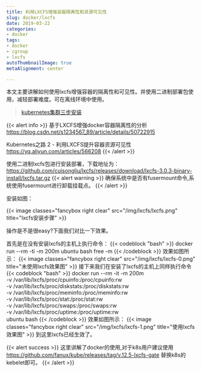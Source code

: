 ```yaml
---
title: 利用LXCFS增强容器隔离性和资源可见性
slug: docker/lxcfs
date: 2019-03-22
categories:
- docker
tags:
- docker
- cgroup
- lxcfs
autoThumbnailImage: true
metaAlignment: center

---
```

本文主要讲解如何使用lxcfs增强容器的隔离性和可见性。并使用二进制部署包使用，减轻部署难度。可在离线环境中使用。
<!--more-->

> [kubernetes集群三步安装](https://sealyun.com/pro/products/)

{{< alert info >}}
基于LXCFS增强docker容器隔离性的分析
https://blog.csdn.net/s1234567_89/article/details/50722915

Kubernetes之路 2 - 利用LXCFS提升容器资源可见性
https://yq.aliyun.com/articles/566208
{{< /alert >}}


使用二进制lxcfs包进行安装部署，下载地址为：
https://github.com/cuisongliu/lxcfs/releases/download/lxcfs-3.0.3-binary-install/lxcfs.tar.gz
{{< alert warning >}}
确保系统中是否有fusermount命令,系统使用fusermount进行卸载挂载点。
{{< /alert >}}

安装如图：

{{< image classes="fancybox right clear" src="/img/lxcfs/lxcfs.png"  title="lxcfs安装步骤" >}}

操作是不是很easy?下面我们对比一下效果。

首先是在没有安装lxcfs的主机上执行命令：
{{< codeblock  "bash" >}}
docker run --rm -ti  -m 200m ubuntu bash
free -m
{{< /codeblock >}}
效果如图所示：
{{< image classes="fancybox right clear" src="/img/lxcfs/lxcfs-0.png"  title="未使用lxcfs效果图" >}}
接下来我们在安装了lxcfs的主机上同样执行命令
{{< codeblock  "bash" >}}
docker run --rm -it -m 200m \
      -v /var/lib/lxcfs/proc/cpuinfo:/proc/cpuinfo:rw \
      -v /var/lib/lxcfs/proc/diskstats:/proc/diskstats:rw \
      -v /var/lib/lxcfs/proc/meminfo:/proc/meminfo:rw \
      -v /var/lib/lxcfs/proc/stat:/proc/stat:rw \
      -v /var/lib/lxcfs/proc/swaps:/proc/swaps:rw \
      -v /var/lib/lxcfs/proc/uptime:/proc/uptime:rw \
      ubuntu bash
{{< /codeblock >}}
效果如图所示：
{{< image classes="fancybox right clear" src="/img/lxcfs/lxcfs-1.png"  title="使用lxcfs效果图" >}}
到这里lxcfs已经生效了。

{{< alert success >}}
这里讲解了docker的使用,对于k8s用户建议使用 https://github.com/fanux/kube/releases/tag/v.12.5-lxcfs-gate
替换k8s的kebelet即可。
{{< /alert >}}
